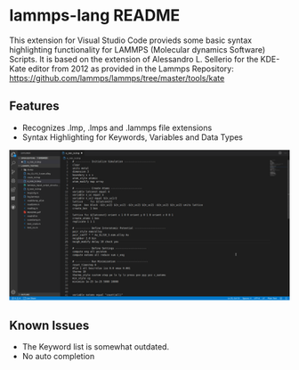 # lammps-lang README

This extension for Visual Studio Code provieds some basic syntax highlighting functionality for LAMMPS (Molecular dynamics Software) Scripts. It is based on the extension of Alessandro L. Sellerio for the KDE-Kate editor from 2012 as provided in the Lammps Repository: <https://github.com/lammps/lammps/tree/master/tools/kate>

## Features

- Recognizes .lmp, .lmps and .lammps file extensions
- Syntax Highlighting for Keywords, Variables and Data Types

![Syntax Highlighting](imgs/lammps-lng-anim.gif)

## Known Issues

- The Keyword list is somewhat outdated.
- No auto completion
